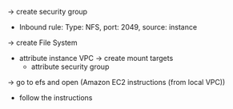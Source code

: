 -> create security group
  - Inbound rule: Type: NFS, port: 2049, source: instance

-> create File System
  - attribute instance VPC
  -> create mount targets
    - attribute security group

-> go to efs and open (Amazon EC2 instructions (from local VPC))
  - follow the instructions
